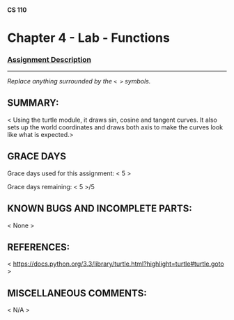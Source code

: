 #### CS 110
# Chapter 4 - Lab - Functions

### [Assignment Description](https://docs.google.com/document/d/1V20D_upUX4MO8YmskKlRB25Yu2pCEv3-h8z4EAfrSno/edit?usp=sharing)

***

_Replace anything surrounded by the `< >` symbols._

## SUMMARY:
 < Using the turtle module, it draws sin, cosine and tangent curves. It also sets up the world coordinates and draws both axis to make the curves look like what is expected.>

## GRACE DAYS
Grace days used for this assignment: < 5 >

Grace days remaining: < 5 >/5

## KNOWN BUGS AND INCOMPLETE PARTS:
 < None >

## REFERENCES:
 < https://docs.python.org/3.3/library/turtle.html?highlight=turtle#turtle.goto >

## MISCELLANEOUS COMMENTS:
 < N/A >
